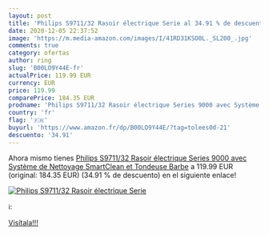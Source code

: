 ```yaml
---
layout: post
title: 'Philips S9711/32 Rasoir électrique Serie al 34.91 % de descuento'
date: 2020-12-05 22:37:52
image: 'https://m.media-amazon.com/images/I/41RD31KSO0L._SL200_.jpg'
comments: true
category: ofertas
author: ring
slug: 'B00LO9Y44E-fr'
actualPrice: 119.99 EUR
currency: EUR
price: 119.99
comparePrice: 184.35 EUR
prodname: 'Philips S9711/32 Rasoir électrique Series 9000 avec Système de Nettoyage SmartClean et Tondeuse Barbe'
country: 'fr'
flag: '🇫🇷'
buyurl: 'https://www.amazon.fr/dp/B00LO9Y44E/?tag=tolees0d-21'
descuento: '34.91'
---
```


Ahora mismo tienes [Philips S9711/32 Rasoir électrique Series 9000 avec Système de Nettoyage SmartClean et Tondeuse Barbe](https://www.amazon.fr/dp/B00LO9Y44E/?tag=tolees0d-21) a 119.99 EUR (original: 184.35 EUR) (34.91 %  de descuento) en el siguiente enlace!

[![Philips S9711/32 Rasoir électrique Serie](https://m.media-amazon.com/images/I/41RD31KSO0L._SL200_.jpg)](https://www.amazon.fr/dp/B00LO9Y44E/?tag=tolees0d-21)

ℹ️:


[Visítala!!!](https://www.amazon.fr/dp/B00LO9Y44E/?tag=tolees0d-21)
